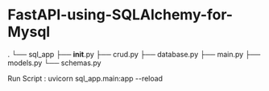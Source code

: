 # FastAPI-using-SQLAlchemy-for-Mysql
.
└── sql_app
    ├── __init__.py
    ├── crud.py
    ├── database.py
    ├── main.py
    ├── models.py
    └── schemas.py

Run Script : uvicorn sql_app.main:app --reload
